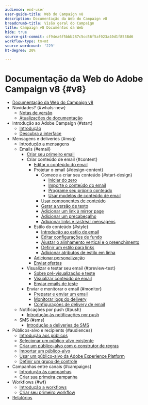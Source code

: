 ```yaml
---
audience: end-user
user-guide-title: Web do Campaign v8
description: Documentação da Web do Campaign v8
breadcrumb-title: Visão geral do Campaign
title: Campaign v8 Documentos da Web
hide: true
source-git-commit: cf94ea6f5bbb287c5cd56f5af023a40d1f8538d6
workflow-type: tm+mt
source-wordcount: '229'
ht-degree: 20%

---
```



# Documentação da Web do Adobe Campaign v8 {#v8}

+ [Documentação da Web do Campaign v8](campaign-web-home.md)
+ Novidades? {#whats-new}
   + [Notas de versão](rn/release-notes.md)
   + [Atualizações de documentação](rn/documentation-updates.md)
+ Introdução ao Adobe Campaign {#start}
   + [Introdução](get-started/get-started.md)
   + [Descubra a interface](get-started/user-interface.md)
+ Mensagens e deliveries {#msg}
   + [Introdução a mensagens](email/gs-messages.md)
   + Emails {#email}
      + [Criar seu primeiro email](email/create-email.md)
      + Criar conteúdo de email {#content}
         + [Editar o conteúdo do email](content/edit-content.md)
         + Projetar o email {#design-content}
            + Comece a criar seu conteúdo {#start-design}
               + [Iniciar do zero ](content/create-email-content.md)
               + [Importe o conteúdo do email](content/existing-content.md)
               + [Programe seu próprio conteúdo](content/code-content.md)
               + [Usar modelos de conteúdo de email](content/email-templates.md)
            + [Usar componentes de conteúdo](content/content-components.md)
            + [Gerar a versão de texto](content/text-version-email.md)
            + [Adicionar um link à mirror page](content/mirror-page.md)
            + [Adicionar um precabeçalho](content/preheader.md)
            + [Adicionar links e rastrear mensagens](content/message-tracking.md)
         + Estilo do conteúdo {#style}
            + [Introdução ao estilo de email](content/get-started-email-style.md)
            + [Editar configurações de fundo](content/backgrounds.md)
            + [Ajustar o alinhamento vertical e o preenchimento](content/alignment-and-padding.md)
            + [Definir um estilo para links](content/styling-links.md)
            + [Adicionar atributos de estilo em linha](content/inline-styling.md)
         + [Adicionar personalização](personalization/personalize.md)
         + [Enviar ofertas](content/offers.md)
      + Visualizar e testar seu email {#preview-test}
         + [Sobre pré-visualização e teste](preview-test/preview-test.md)
         + [Visualizar conteúdo de email](preview-test/preview-content.md)
         + [Enviar emails de teste](preview-test/proofs.md)
      + Enviar e monitorar o email {#monitor}
         + [Preparar e enviar um email](monitor/prepare-send.md)
         + [Monitorar logs do delivery](monitor/delivery-logs.md)
         + [Configurações de delivery de email](advanced-settings/delivery-settings.md)
   + Notificações por push {#push}
      + [Introdução às notificações por push](push/gs-push.md)
   + SMS {#sms}
      + [Introdução a deliveries de SMS](sms/gs-sms.md)
+ Públicos-alvo e recipients {#audiences}
   + [Introdução aos públicos](audience/about-audiences.md)
   + [Selecionar um público-alvo existente](audience/add-audience.md)
   + [Criar um público-alvo com o construtor de regras](audience/segment-builder.md)
   + [Importar um público-alvo](audience/import-audience.md)
   + [Usar um público-alvo da Adobe Experience Platform](audience/aep-audience.md)
   + [Definir um grupo de controle](audience/control-group.md)
+ Campanhas entre canais {#campaigns}
   + [Introdução às campanhas](campaigns/gs-campaigns.md)
   + [Criar sua primeira campanha](campaigns/create-campaigns.md)
+ Workflows {#wf}
   + [Introdução a workflows](workflows/gs-workflows.md)
   + [Criar seu primeiro workflow](workflows/create-workflows.md)
+ [Relatórios](reporting/reports.md)

